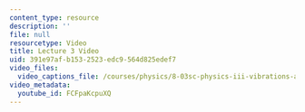 ```yaml
---
content_type: resource
description: ''
file: null
resourcetype: Video
title: Lecture 3 Video
uid: 391e97af-b153-2523-edc9-564d825edef7
video_files:
  video_captions_file: /courses/physics/8-03sc-physics-iii-vibrations-and-waves-fall-2016/part-i-mechanical-vibrations-and-waves/lecture-3/lecture-3-video/FCFpaKcpuXQ.vtt
video_metadata:
  youtube_id: FCFpaKcpuXQ
---
```

